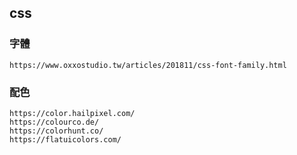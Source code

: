 ## css
### 字體
```
https://www.oxxostudio.tw/articles/201811/css-font-family.html
```
### 配色
```
https://color.hailpixel.com/
https://colourco.de/
https://colorhunt.co/
https://flatuicolors.com/
```

